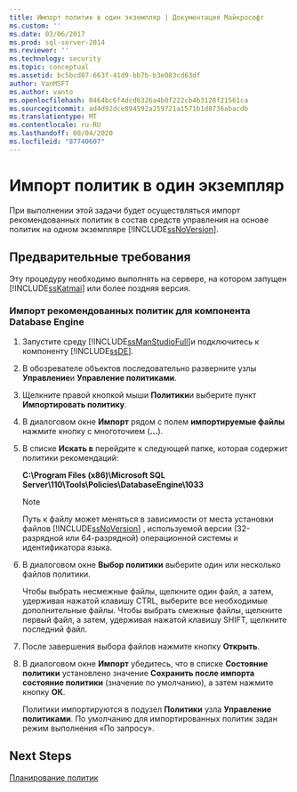 ```yaml
---
title: Импорт политик в один экземпляр | Документация Майкрософт
ms.custom: ''
ms.date: 03/06/2017
ms.prod: sql-server-2014
ms.reviewer: ''
ms.technology: security
ms.topic: conceptual
ms.assetid: bc5bcd87-663f-41d9-bb7b-b3e083cd63df
author: VanMSFT
ms.author: vanto
ms.openlocfilehash: 0464bc6f4dcd6326a4b8f222cb4b3128f21561ca
ms.sourcegitcommit: ad4d92dce894592a259721a1571b1d8736abacdb
ms.translationtype: MT
ms.contentlocale: ru-RU
ms.lasthandoff: 08/04/2020
ms.locfileid: "87740607"
---
```

# <a name="import-the-policies-to-a-single-instance"></a>Импорт политик в один экземпляр
  При выполнении этой задачи будет осуществляться импорт рекомендованных политик в состав средств управления на основе политик на одном экземпляре [!INCLUDE[ssNoVersion](../includes/ssnoversion-md.md)].  
  
## <a name="prerequisites"></a>Предварительные требования  
 Эту процедуру необходимо выполнять на сервере, на котором запущен [!INCLUDE[ssKatmai](../includes/sskatmai-md.md)] или более поздняя версия.  
  
### <a name="import-the-best-practices-policies-for-the-database-engine"></a>Импорт рекомендованных политик для компонента Database Engine  
  
1.  Запустите среду [!INCLUDE[ssManStudioFull](../includes/ssmanstudiofull-md.md)]и подключитесь к компоненту [!INCLUDE[ssDE](../includes/ssde-md.md)].  
  
2.  В обозревателе объектов последовательно разверните узлы **Управление**и **Управление политиками**.  
  
3.  Щелкните правой кнопкой мыши **Политики**и выберите пункт **Импортировать политику**.  
  
4.  В диалоговом окне **Импорт** рядом с полем **импортируемые файлы** нажмите кнопку с многоточием (**...**).  
  
5.  В списке **Искать в** перейдите к следующей папке, которая содержит политики рекомендаций:  
  
     **C:\Program Files (x86)\Microsoft SQL Server\110\Tools\Policies\DatabaseEngine\1033**  
  
    > [!NOTE]  
    >  Путь к файлу может меняться в зависимости от места установки файлов [!INCLUDE[ssNoVersion](../includes/ssnoversion-md.md)] , используемой версии (32-разрядной или 64-разрядной) операционной системы и идентификатора языка.  
  
6.  В диалоговом окне **Выбор политики** выберите один или несколько файлов политики.  
  
     Чтобы выбрать несмежные файлы, щелкните один файл, а затем, удерживая нажатой клавишу CTRL, выберите все необходимые дополнительные файлы. Чтобы выбрать смежные файлы, щелкните первый файл, а затем, удерживая нажатой клавишу SHIFT, щелкните последний файл.  
  
7.  После завершения выбора файлов нажмите кнопку **Открыть**.  
  
8.  В диалоговом окне **Импорт** убедитесь, что в списке **Состояние политики** установлено значение **Сохранить после импорта состояние политики** (значение по умолчанию), а затем нажмите кнопку **ОК**.  
  
     Политики импортируются в подузел **Политики** узла **Управление политиками**. По умолчанию для импортированных политик задан режим выполнения «По запросу».  
  
## <a name="next-steps"></a>Next Steps  
 [Планирование политик](../../2014/tutorials/schedule-the-policies.md)  
  
  
